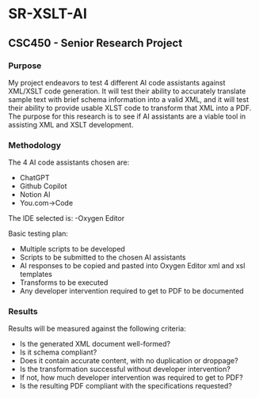 # **SR-XSLT-AI**
## **CSC450 - Senior Research Project**

### **Purpose**

My project endeavors to test 4 different AI code assistants against XML/XSLT code generation. It will test their ability to accurately translate sample text with brief schema information into a valid XML, and it will test their ability to provide usable XLST code to transform that XML into a PDF. The purpose for this research is to see if AI assistants are a viable tool in assisting XML and XSLT development.

### **Methodology**

The 4 AI code assistants chosen are:  
- ChatGPT
- Github Copilot
- Notion AI
- You.com->Code 

The IDE selected is:
-Oxygen Editor 

Basic testing plan:
- Multiple scripts to be developed
- Scripts to be submitted to the chosen AI assistants
- AI responses to be copied and pasted into Oxygen Editor xml and xsl templates
- Transforms to be executed 
- Any developer intervention required to get to PDF to be documented

### **Results**

Results will be measured against the following criteria:
- Is the generated XML document well-formed?
- Is it schema compliant?
- Does it contain accurate content, with no duplication or droppage?
- Is the transformation successful without developer intervention?
- If not, how much developer intervention was required to get to PDF?
- Is the resulting PDF compliant with the specifications requested?
